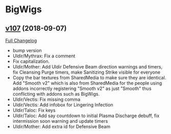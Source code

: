 # BigWigs

## [v107](https://github.com/BigWigsMods/BigWigs/tree/v107) (2018-09-07)
[Full Changelog](https://github.com/BigWigsMods/BigWigs/compare/v106.1...v107)

- bump version  
- Uldir/Mythrax: Fix a comment  
- Fix capitalization.  
- Uldir/Mother: Add Uldir Defensive Beam direction warnings and timers, fix Cleansing Purge timers, make Sanitizing Strike visible for everyone  
- Copy the bar textures from SharedMedia to make sure they are identical. Add "Smooth v2" which is also from SharedMedia for the people using addons incorrectly registering "Smooth v2" as just "Smooth" thus conflicting with addons such as BigWigs.  
- Uldir/Vectis: Fix missing comma  
- Uldir/Vectis: Add infobox for Lingering Infection  
- Uldir/Taloc: Fix keys  
- Uldir/Taloc: Add say countdown to initial Plasma Discharge debuff, fix intermission soon warning and update timers  
- Uldir/Mother: Add extra id for Defensive Beam  
